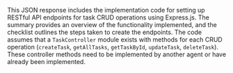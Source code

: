 This JSON response includes the implementation code for setting up RESTful API endpoints for task CRUD operations using Express.js. The summary provides an overview of the functionality implemented, and the checklist outlines the steps taken to create the endpoints. The code assumes that a `TaskController` module exists with methods for each CRUD operation (`createTask`, `getAllTasks`, `getTaskById`, `updateTask`, `deleteTask`). These controller methods need to be implemented by another agent or have already been implemented.